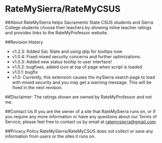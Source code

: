 # RateMySierra/RateMyCSUS

##About
RateMySierra helps Sacramento State CSUS students and Sierra College students choose their teachers by showing inline teacher ratings and provides links to the RateMyProfessor website.




##Revision History
- v1.2.3: Added Sac State and using qtip for tooltips now
- v1.0.4: Fixed mixed security concerns and further optimizations.
- v1.0.3: Added new status tooltip to user interface! 
- v1.0.2: bugfixes, added icon at top of page when script is loaded 
- v1.0.1: bugfix 
- v1.0: Currently, this extension causes the mySierra search page to load with mixed security and you may get a warning message. This will be fixed in the next revision.

##Disclaimer:
The ratings shown are owned by RateMyProfessor and not me.

##Contact Us
If you are the owner of a site that RateMySierra runs on, or if you require any more information or have any questions about our Terms of Service, please feel free to contact us by email at ratemysierra@gmail.com. 

##Privacy Policy
RateMySierra/RateMyCSUS does not collect or save any information from users or the sites it runs on. 


